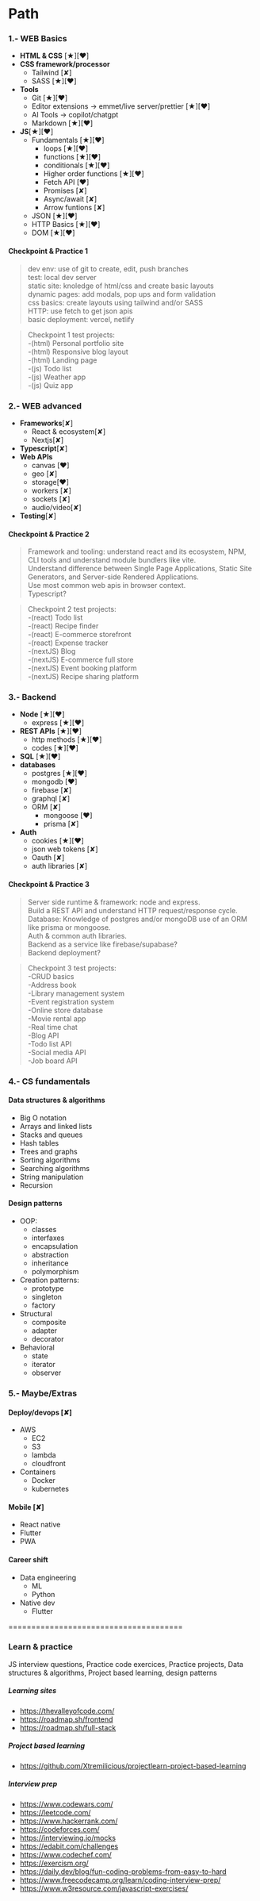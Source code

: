 <!-- prettier-ignore-start -->
# Path
### 1.- WEB Basics
- **HTML & CSS** [★][♥]
- **CSS framework/processor**
    * Tailwind [✘]
    * SASS [★][♥]
- **Tools**
    * Git [★][♥]
    * Editor extensions -> emmet/live server/prettier [★][♥]
    * AI Tools -> copilot/chatgpt
    * Markdown [★][♥]
- **JS**[★][♥]
    * Fundamentals [★][♥]
        * loops [★][♥]
        * functions [★][♥]
        * conditionals [★][♥]
        * Higher order functions [★][♥]
        * Fetch API [♥]
        * Promises [✘]
        * Async/await [✘]
        * Arrow funtions [✘]
    * JSON [★][♥]
    * HTTP Basics [★][♥]
    * DOM [★][♥]

#### Checkpoint & Practice 1

>dev env: use of git to create, edit, push branches<br>
test: local dev server<br>
static site: knoledge of html/css and create basic layouts<br>
dynamic pages: add modals, pop ups and form validation<br>
css basics: create layouts using tailwind and/or SASS<br>
HTTP: use fetch to get json apis<br>
basic deployment: vercel, netlify

> Checkpoint 1 test projects: <br>
-(html) Personal portfolio site<br>
-(html) Responsive blog layout<br>
-(html) Landing page<br>
-(js) Todo list<br>
-(js) Weather app<br>
-(js) Quiz app

### 2.- WEB advanced

- **Frameworks**[✘]
    * React & ecosystem[✘]
    * Nextjs[✘]
- **Typescript**[✘]
- **Web APIs** 
    * canvas [♥]
    * geo [✘]
    * storage[♥]
    * workers [✘]
    * sockets [✘]
    * audio/video[✘]
- **Testing**[✘]

#### Checkpoint & Practice 2
> Framework and tooling: understand react and its ecosystem, NPM, CLI tools and understand module bundlers like vite.<br>
Understand difference between Single Page Applications, Static Site Generators, and Server-side Rendered Applications.<br>
Use most common web apis in browser context.<br>
Typescript?

> Checkpoint 2 test projects: <br>
-(react) Todo list<br>
-(react) Recipe finder<br>
-(react) E-commerce storefront<br>
-(react) Expense tracker<br>
-(nextJS) Blog<br>
-(nextJS) E-commerce full store<br>
-(nextJS) Event booking platform<br>
-(nextJS) Recipe sharing platform

### 3.- Backend
- **Node** [★][♥]
    * express [★][♥]
- **REST APIs** [★][♥]
    * http methods [★][♥]
    * codes [★][♥]
- **SQL** [★][♥]
- **databases**
    * postgres [★][♥]
    * mongodb [♥]
    * firebase [✘]
    * graphql [✘]
    * ORM [✘]
        * mongoose [♥]
        * prisma [✘]
- **Auth**
    * cookies [★][♥]
    * json web tokens [✘]
    * Oauth [✘]
    * auth libraries [✘]

#### Checkpoint & Practice 3 
> Server side runtime & framework: node and express.<br>
Build a REST API and understand HTTP request/response cycle.<br>
Database: Knowledge of postgres and/or mongoDB use of an ORM like prisma or mongoose.<br>
Auth & common auth libraries.<br>
Backend as a service like firebase/supabase?<br>
Backend deployment?<br>

> Checkpoint 3 test projects: <br>
-CRUD basics<br>
-Address book<br>
-Library management system<br>
-Event registration system<br>
-Online store database<br>
-Movie rental app<br>
-Real time chat<br>
-Blog API<br>
-Todo list API<br>
-Social media API<br>
-Job board API

### 4.- CS fundamentals 

#### Data structures & algorithms
- Big O notation
- Arrays and linked lists
- Stacks and queues
- Hash tables
- Trees and graphs
- Sorting algorithms
- Searching algorithms
- String manipulation
- Recursion

#### Design patterns
- OOP: 
    * classes 
    * interfaxes 
    * encapsulation
    * abstraction
    * inheritance
    * polymorphism
- Creation patterns: 
    * prototype
    * singleton
    * factory
- Structural
    * composite 
    * adapter
    * decorator
- Behavioral
    * state 
    * iterator 
    * observer

### 5.- Maybe/Extras 

#### Deploy/devops [✘]

- AWS
    * EC2
    * S3
    * lambda 
    * cloudfront
- Containers 
    * Docker
    * kubernetes

#### Mobile [✘]
- React native
- Flutter
- PWA

#### Career shift
- Data engineering
    * ML
    * Python
- Native dev
    * Flutter
 
======================================

### Learn & practice

JS interview questions, Practice code exercices, Practice projects, Data structures & algorithms, Project based learning, design patterns

##### Learning sites
* https://thevalleyofcode.com/
* https://roadmap.sh/frontend
* https://roadmap.sh/full-stack

##### Project based learning
* https://github.com/Xtremilicious/projectlearn-project-based-learning

##### Interview prep
* https://www.codewars.com/
* https://leetcode.com/
* https://www.hackerrank.com/
* https://codeforces.com/
* https://interviewing.io/mocks
* https://edabit.com/challenges
* https://www.codechef.com/
* https://exercism.org/
* https://daily.dev/blog/fun-coding-problems-from-easy-to-hard
* https://www.freecodecamp.org/learn/coding-interview-prep/
* https://www.w3resource.com/javascript-exercises/

<!-- prettier-ignore-end -->
